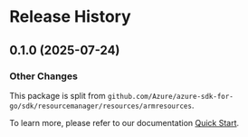 # Release History

## 0.1.0 (2025-07-24)
### Other Changes

This package is split from `github.com/Azure/azure-sdk-for-go/sdk/resourcemanager/resources/armresources`.

To learn more, please refer to our documentation [Quick Start](https://aka.ms/azsdk/go/mgmt).